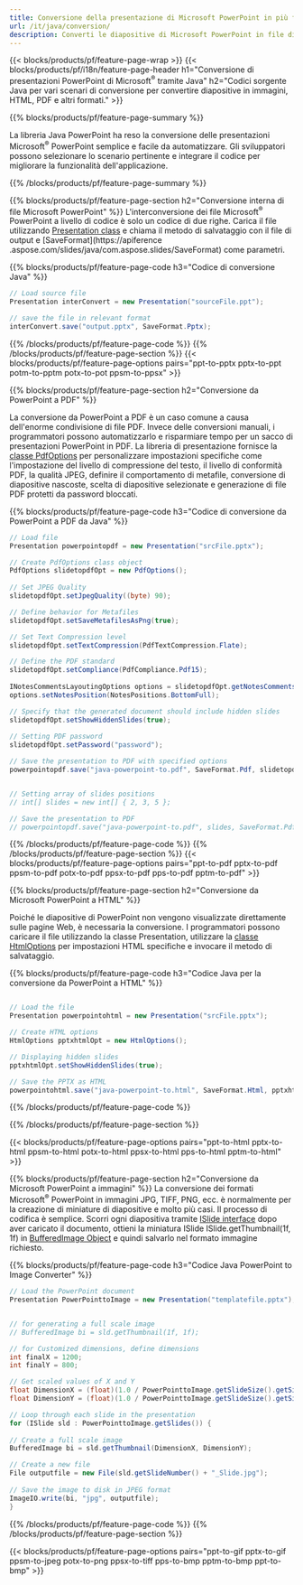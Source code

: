 ```yaml
---
title: Conversione della presentazione di Microsoft PowerPoint in più file utilizzando Java
url: /it/java/conversion/
description: Converti le diapositive di Microsoft PowerPoint in file diversi, inclusi HTML, PDF e formati immagine all'interno di applicazioni basate su Java.
---
```


{{< blocks/products/pf/feature-page-wrap >}}
{{< blocks/products/pf/i18n/feature-page-header h1="Conversione di presentazioni PowerPoint di Microsoft<sup>®</sup> tramite Java" h2="Codici sorgente Java per vari scenari di conversione per convertire diapositive in immagini, HTML, PDF e altri formati." >}}

{{% blocks/products/pf/feature-page-summary %}}

La libreria Java PowerPoint ha reso la conversione delle presentazioni Microsoft<sup>®</sup> PowerPoint semplice e facile da automatizzare. Gli sviluppatori possono selezionare lo scenario pertinente e integrare il codice per migliorare la funzionalità dell'applicazione. 

{{% /blocks/products/pf/feature-page-summary  %}}

{{% blocks/products/pf/feature-page-section  h2="Conversione interna di file Microsoft PowerPoint" %}}
L'interconversione dei file Microsoft<sup>®</sup> PowerPoint a livello di codice è solo un codice di due righe. Carica il file utilizzando [Presentation class](https://apiference.aspose.com/slides/java/com.aspose.slides/Presentation) e chiama il metodo di salvataggio con il file di output e [SaveFormat](https://apiference .aspose.com/slides/java/com.aspose.slides/SaveFormat) come parametri.

{{% blocks/products/pf/feature-page-code h3="Codice di conversione Java" %}}

```cs
// Load source file
Presentation interConvert = new Presentation("sourceFile.ppt");

// save the file in relevant format
interConvert.save("output.pptx", SaveFormat.Pptx);   
```
{{% /blocks/products/pf/feature-page-code  %}}
{{% /blocks/products/pf/feature-page-section %}}
{{< blocks/products/pf/feature-page-options pairs="ppt-to-pptx pptx-to-ppt potm-to-pptm potx-to-pot ppsm-to-ppsx" >}}


{{% blocks/products/pf/feature-page-section  h2="Conversione da PowerPoint a PDF" %}}

La conversione da PowerPoint a PDF è un caso comune a causa dell'enorme condivisione di file PDF. Invece delle conversioni manuali, i programmatori possono automatizzarlo e risparmiare tempo per un sacco di presentazioni PowerPoint in PDF. La libreria di presentazione fornisce la [classe PdfOptions](https://apiference.aspose.com/java/slides/com.aspose.slides/PdfOptions) per personalizzare impostazioni specifiche come l'impostazione del livello di compressione del testo, il livello di conformità PDF, la qualità JPEG, definire il comportamento di metafile, conversione di diapositive nascoste, scelta di diapositive selezionate e generazione di file PDF protetti da password bloccati.

{{% blocks/products/pf/feature-page-code h3="Codice di conversione da PowerPoint a PDF da Java" %}}

```cs
// Load file
Presentation powerpointopdf = new Presentation("srcFile.pptx");

// Create PdfOptions class object
PdfOptions slidetopdfOpt = new PdfOptions();
               
// Set JPEG Quality
slidetopdfOpt.setJpegQuality((byte) 90);

// Define behavior for Metafiles
slidetopdfOpt.setSaveMetafilesAsPng(true);

// Set Text Compression level
slidetopdfOpt.setTextCompression(PdfTextCompression.Flate);

// Define the PDF standard
slidetopdfOpt.setCompliance(PdfCompliance.Pdf15);
              
INotesCommentsLayoutingOptions options = slidetopdfOpt.getNotesCommentsLayouting();
options.setNotesPosition(NotesPositions.BottomFull);

// Specify that the generated document should include hidden slides
slidetopdfOpt.setShowHiddenSlides(true);
	
// Setting PDF password
slidetopdfOpt.setPassword("password");	

// Save the presentation to PDF with specified options
powerpointopdf.save("java-powerpoint-to.pdf", SaveFormat.Pdf, slidetopdfOpt);


// Setting array of slides positions
// int[] slides = new int[] { 2, 3, 5 };

// Save the presentation to PDF
// powerpointopdf.save("java-powerpoint-to.pdf", slides, SaveFormat.Pdf);

```
{{% /blocks/products/pf/feature-page-code  %}}
{{% /blocks/products/pf/feature-page-section %}}
{{< blocks/products/pf/feature-page-options pairs="ppt-to-pdf pptx-to-pdf ppsm-to-pdf potx-to-pdf ppsx-to-pdf pps-to-pdf pptm-to-pdf" >}}


{{% blocks/products/pf/feature-page-section  h2="Conversione da Microsoft PowerPoint a HTML" %}}

Poiché le diapositive di PowerPoint non vengono visualizzate direttamente sulle pagine Web, è necessaria la conversione. I programmatori possono caricare il file utilizzando la classe Presentation, utilizzare la [classe HtmlOptions](https://apiference.aspose.com/slides/java/com.aspose.slides/HtmlOptions) per impostazioni HTML specifiche e invocare il metodo di salvataggio.

{{% blocks/products/pf/feature-page-code h3="Codice Java per la conversione da PowerPoint a HTML" %}}

```cs

// Load the file
Presentation powerpointohtml = new Presentation("srcFile.pptx");

// Create HTML options
HtmlOptions pptxhtmlOpt = new HtmlOptions();

// Displaying hidden slides
pptxhtmlOpt.setShowHiddenSlides(true);

// Save the PPTX as HTML
powerpointohtml.save("java-powerpoint-to.html", SaveFormat.Html, pptxhtmlOpt); 

```
{{% /blocks/products/pf/feature-page-code %}}

{{% /blocks/products/pf/feature-page-section %}}

{{< blocks/products/pf/feature-page-options pairs="ppt-to-html pptx-to-html ppsm-to-html potx-to-html ppsx-to-html pps-to-html pptm-to-html" >}}

{{% blocks/products/pf/feature-page-section  h2="Conversione da Microsoft PowerPoint a immagini" %}}
La conversione dei formati Microsoft<sup>®</sup> PowerPoint in immagini JPG, TIFF, PNG, ecc. è normalmente per la creazione di miniature di diapositive e molto più casi. Il processo di codifica è semplice. Scorri ogni diapositiva tramite [ISlide interface](https://apiference.aspose.com/slides/java/com.aspose.slides/ISlide) dopo aver caricato il documento, ottieni la miniatura ISlide ISlide.getThumbnail(1f, 1f) in [BufferedImage Object](https://docs.oracle.com/javase/7/docs/api/java/awt/image/BufferedImage.html) e quindi salvarlo nel formato immagine richiesto. 

{{% blocks/products/pf/feature-page-code h3="Codice Java PowerPoint to Image Converter" %}}
```cs
// Load the PowerPoint document
Presentation PowerPointtoImage = new Presentation("templatefile.pptx");


// for generating a full scale image
// BufferedImage bi = sld.getThumbnail(1f, 1f);

// for Customized dimensions, define dimensions
int finalX = 1200;
int finalY = 800;

// Get scaled values of X and Y
float DimensionX = (float)(1.0 / PowerPointtoImage.getSlideSize().getSize().getWidth()) * finalX;
float DimensionY = (float)(1.0 / PowerPointtoImage.getSlideSize().getSize().getHeight()) * finalY;

// Loop through each slide in the presentation
for (ISlide sld : PowerPointtoImage.getSlides()) {
	
// Create a full scale image
BufferedImage bi = sld.getThumbnail(DimensionX, DimensionY);

// Create a new file
File outputfile = new File(sld.getSlideNumber() + "_Slide.jpg");
	
// Save the image to disk in JPEG format
ImageIO.write(bi, "jpg", outputfile);
}
```
{{% /blocks/products/pf/feature-page-code %}}
{{% /blocks/products/pf/feature-page-section %}}

{{< blocks/products/pf/feature-page-options pairs="ppt-to-gif pptx-to-gif ppsm-to-jpeg potx-to-png ppsx-to-tiff pps-to-bmp pptm-to-bmp ppt-to-bmp" >}}